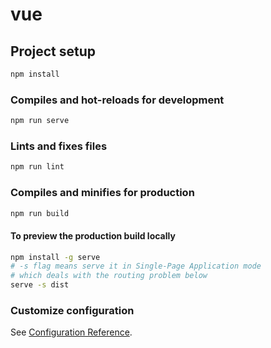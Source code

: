 # vue

## Project setup

```bash
npm install
```

### Compiles and hot-reloads for development

```bash
npm run serve
```

### Lints and fixes files

```bash
npm run lint
```

### Compiles and minifies for production

```bash
npm run build
```

#### To preview the production build locally

```bash
npm install -g serve
# -s flag means serve it in Single-Page Application mode
# which deals with the routing problem below
serve -s dist
```

### Customize configuration

See [Configuration Reference](https://cli.vuejs.org/config/).

